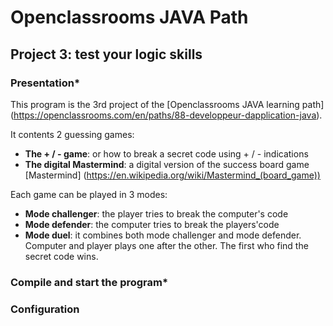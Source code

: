 #  Openclassrooms JAVA Path
## Project 3: test your logic skills

### **Presentation***

This program is the 3rd project of the [Openclassrooms JAVA learning path] (https://openclassrooms.com/en/paths/88-developpeur-dapplication-java).

It contents 2 guessing games:
* **The + / - game**: or how to break a secret code using + / - indications
* **The digital Mastermind**: a digital version of the success board game [Mastermind] (https://en.wikipedia.org/wiki/Mastermind_(board_game))

Each game can be played in 3 modes:
* **Mode challenger**: the player tries to break the computer's code
* **Mode defender**: the computer tries to break the players'code
* **Mode duel**: it combines both mode challenger and mode defender. Computer and player plays one after the other. The first who find the secret code wins.



### **Compile and start the program***




### **Configuration**



